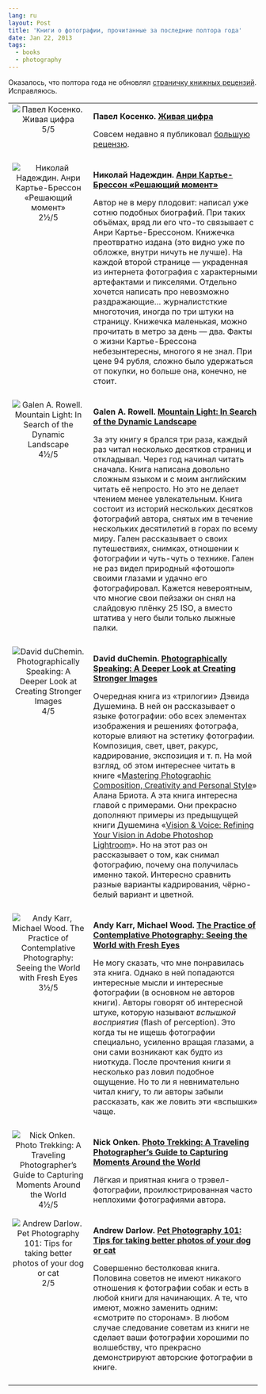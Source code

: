 ```yaml
---
lang: ru
layout: Post
title: 'Книги о фотографии, прочитанные за последние полтора года'
date: Jan 22, 2013
tags:
  - books
  - photography
---
```


Оказалось, что полтора года не обновлял [страничку книжных рецензий](http://birdwatcher.ru/reading/). Исправляюсь.


<table>
<tr>
<td valign="top" align="center">
<img src="http://birdwatcher.ru/images/books/kosenko.jpg" alt="Павел Косенко. Живая цифра"><br>
5/5
</td>
<td valign="top" style="padding:0 0 10px 10px">
<p><strong>Павел Косенко. <a href="http://www.ozon.ru/context/detail/id/19415674/?partner=sapegin" data-track"Book link clicked">Живая цифра</a></strong></p>
<p>Совсем недавно я публиковал <a href="http://birdwatcher.ru/blog/5563/">большую рецензю</a>.</p>
</td>
</tr>
<tr>
<td valign="top" align="center">
<img src="http://birdwatcher.ru/images/books/decisivemoment.jpg" alt="Николай Надеждин. Анри Картье-Брессон «Решающий момент»"><br>
2½/5
</td>
<td valign="top" style="padding:0 0 10px 10px">
<p><strong>Николай Надеждин. <a href="http://www.ozon.ru/context/detail/id/5818506/?partner=sapegin" data-track"Book link clicked">Анри Картье-Брессон «Решающий момент»</a></strong></p>
<p>Автор не в меру плодовит: написал уже сотню подобных биографий. При таких объёмах, вряд ли его что-то связывает с Анри Картье-Брессоном. Книжечка преотвратно издана (это видно уже по обложке, внутри ничуть не лучше). На каждой второй странице — украденная из интернета фотография с характерными артефактами и пикселями. Отдельно хочется написать про невозможно раздражающие… журналистсткие многоточия, иногда по три штуки на страницу. Книжечка маленькая, можно прочитать в метро за день — два. Факты о жизни Картье-Брессона небезынтересны, многого я не знал. При цене 94 рубля, сложно было удержаться от покупки, но больше она, конечно, не стоит.</p>
</td>
</tr>
<tr>
<td valign="top" align="center">
<img src="http://birdwatcher.ru/images/books/rowell.jpg" alt="Galen A. Rowell. Mountain Light: In Search of the Dynamic Landscape"><br>
4½/5
</td>
<td valign="top" style="padding:0 0 10px 10px">
<p><strong>Galen A. Rowell. <a href="http://www.amazon.com/Mountain-Light-Search-Dynamic-Landscape/dp/1578051924/?tag=artesapesphot-20" data-track"Book link clicked">Mountain Light: In Search of the Dynamic Landscape</a></strong></p>
<p>За эту книгу я брался три раза, каждый раз читал несколько десятков страниц и откладывал. Через год начинал читать сначала. Книга написана довольно сложным языком и с моим английским читать её непросто. Но это не делает чтением менее увлекательным. Книга состоит из историй нескольких десятков фотографий автора, снятых им в течение нескольких десятилетий в горах по всему миру. Гален рассказывает о своих путешествиях, снимках, отношении к фотографии и чуть-чуть о технике. Гален не раз видел природный «фотошоп» своими глазами и удачно его фотографировал. Кажется невероятным, что многие свои пейзажи он снял на слайдовую плёнку 25 ISO, а вместо штатива у него были только лыжные палки.</p>
</td>
</tr>
<tr>
<td valign="top" align="center">
<img src="http://birdwatcher.ru/images/books/speaking.jpg" alt="David duChemin. Photographically Speaking: A Deeper Look at Creating Stronger Images"><br>
4/5
</td>
<td valign="top" style="padding:0 0 10px 10px">
<p><strong>David duChemin. <a href="http://www.amazon.com/gp/product/0321750446/?tag=artesapesphot-20" data-track"Book link clicked">Photographically Speaking: A Deeper Look at Creating Stronger Images</a></strong></p>
<p>Очередная книга из «трилогии» Дэвида Душемина. В ней он рассказывает о языке фотографии: обо всех элементах изображения и решениях фотографа, которые влияют на эстетику фотографии. Композиция, свет, цвет, ракурс, кадрирование, экспозиция и т. п. На мой взгляд, об этом интереснее читать в книге «<a href="http://birdwatcher.ru/reading/#briot2">Mastering Photographic Composition, Creativity and Personal Style</a>» Алана Бриота. А эта книга интересна главой с примерами. Они прекрасно дополняют примеры из предыщущей книги Душемина «<a href="http://birdwatcher.ru/reading/#visionvoice">Vision & Voice: Refining Your Vision in Adobe Photoshop Lightroom</a>». Но на этот раз он рассказывает о том, как снимал фотографию, почему она получилась именно такой. Интересно сравнить разные варианты кадрирования, чёрно-белый вариант и цветной.</p>
</td>
</tr>
<tr>
<td valign="top" align="center">
<img src="http://birdwatcher.ru/images/books/contemplative.jpg" alt="Andy Karr, Michael Wood. The Practice of Contemplative Photography: Seeing the World with Fresh Eyes"><br>
3½/5
</td>
<td valign="top" style="padding:0 0 10px 10px">
<p><strong>Andy Karr, Michael Wood. <a href="http://www.amazon.com/gp/product/1590307798/?tag=artesapesphot-20" data-track"Book link clicked">The Practice of Contemplative Photography: Seeing the World with Fresh Eyes</a></strong></p>
<p>Не могу сказать, что мне понравилась эта книга. Однако в ней попадаются интересные мысли и интересные фотографии (в основном не авторов книги). Авторы говорят об интересной штуке, которую называют <em>вспышкой восприятия</em> (flash of perception). Это когда ты не ищешь фотографии специально, усиленно вращая глазами, а они сами возникают как будто из ниоткуда. После прочтения книги я несколько раз ловил подобное ощущение. Но то ли я невнимательно читал книгу, то ли авторы забыли рассказать, как же ловить эти «вспышки» чаще.</p>
</td>
</tr>
<tr>
<td valign="top" align="center">
<img src="http://birdwatcher.ru/images/books/phototrekking.jpg" alt="Nick Onken. Photo Trekking: A Traveling Photographer’s Guide to Capturing Moments Around the World"><br>
4½/5
</td>
<td valign="top" style="padding:0 0 10px 10px">
<p><strong>Nick Onken. <a href="http://www.amazon.com/gp/product/0817432809/?tag=artesapesphot-20" data-track"Book link clicked">Photo Trekking: A Traveling Photographer’s Guide to Capturing Moments Around the World</a></strong></p>
<p>Лёгкая и приятная книга о трэвел-фотографии, проилюстрированная часто неплохими фотографиями автора.</p>
</td>
</tr>
<tr>
<td valign="top" align="center">
<img src="http://birdwatcher.ru/images/books/pet101.jpg" alt="Andrew Darlow. Pet Photography 101: Tips for taking better photos of your dog or cat"><br>
2/5
</td>
<td valign="top" style="padding:0 0 10px 10px">
<p><strong>Andrew Darlow. <a href="http://www.amazon.com/gp/product/0240812158/?tag=artesapesphot-20" data-track"Book link clicked">Pet Photography 101: Tips for taking better photos of your dog or cat</a></strong></p>
<p>Совершенно бестолковая книга. Половина советов не имеют никакого отношения к фотографии собак и есть в любой книги для начинающих. А те, что имеют, можно заменить одним: «смотрите по сторонам». В любом случае следование советам из книги не сделает ваши фотографии хорошими по волшебству, что прекрасно демонстрируют авторские фотографии в книге.</p>
</td>
</tr>
</table>

